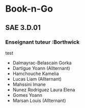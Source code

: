 # Book-n-Go
## SAE 3.D.01
### Enseignant tuteur :Borthwick
test

- Dalmayrac-Belascain Gorka
- Dartigue Yoann (Allternant)
- Hamchouche Kamelia 
- Lucas Liam (Allternant)
- Mahssini Imane 
- Nunez Rodriguez Laura Elena 
- Gomes Yoann 
- Marsan Louis (Allternant)
